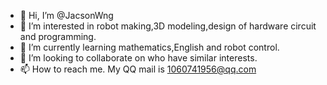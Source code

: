- 👋 Hi, I’m @JacsonWng
- 👀 I’m interested in robot making,3D modeling,design of hardware circuit and programming.
- 🌱 I’m currently learning mathematics,English and robot control.
- 💞️ I’m looking to collaborate on who have similar interests.
- 📫 How to reach me. My QQ mail is 1060741956@qq.com 

<!---
JacsonWng/JacsonWng is a ✨ special ✨ repository because its `README.md` (this file) appears on your GitHub profile.
You can click the Preview link to take a look at your changes.
--->
